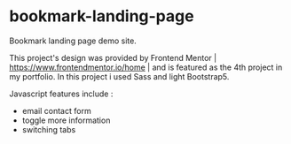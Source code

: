 # bookmark-landing-page
Bookmark landing page demo site.

This project's design was provided by Frontend Mentor | https://www.frontendmentor.io/home | and is featured as the 4th project in my portfolio.
In this project i used Sass and light Bootstrap5.

Javascript features include : 

  - email contact form
  - toggle more information
  - switching tabs
